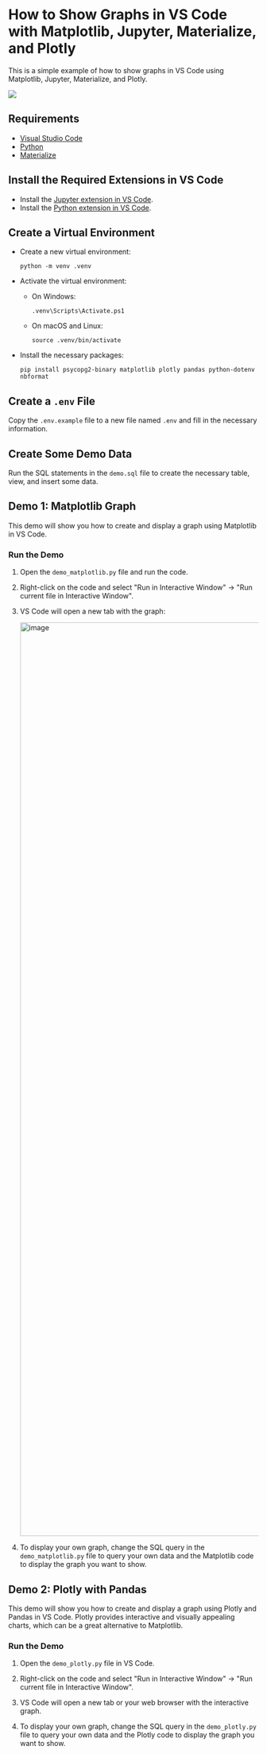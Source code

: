 # How to Show Graphs in VS Code with Matplotlib, Jupyter, Materialize, and Plotly

This is a simple example of how to show graphs in VS Code using Matplotlib, Jupyter, Materialize, and Plotly.

![](https://imgur.com/pRcpVhX.gif)

## Requirements

- [Visual Studio Code](https://code.visualstudio.com/)
- [Python](https://www.python.org/)
- [Materialize](https://materialize.com/)

## Install the Required Extensions in VS Code

- Install the [Jupyter extension in VS Code](https://marketplace.visualstudio.com/items?itemName=ms-toolsai.jupyter).
- Install the [Python extension in VS Code](https://marketplace.visualstudio.com/items?itemName=ms-python.python).

## Create a Virtual Environment

- Create a new virtual environment:

    ```
    python -m venv .venv
    ```

- Activate the virtual environment:

    - On Windows:

        ```
        .venv\Scripts\Activate.ps1
        ```

    - On macOS and Linux:

        ```
        source .venv/bin/activate
        ```

- Install the necessary packages:

    ```
    pip install psycopg2-binary matplotlib plotly pandas python-dotenv nbformat
    ```

## Create a `.env` File

Copy the `.env.example` file to a new file named `.env` and fill in the necessary information.

## Create Some Demo Data

Run the SQL statements in the `demo.sql` file to create the necessary table, view, and insert some data.

## Demo 1: Matplotlib Graph

This demo will show you how to create and display a graph using Matplotlib in VS Code.

### Run the Demo

1. Open the `demo_matplotlib.py` file and run the code.

2. Right-click on the code and select "Run in Interactive Window" -> "Run current file in Interactive Window".

3. VS Code will open a new tab with the graph:

   <img width="1837" alt="image" src="https://github.com/user-attachments/assets/215f008d-a4fc-488e-b6f2-b44d1fd20870">

4. To display your own graph, change the SQL query in the `demo_matplotlib.py` file to query your own data and the Matplotlib code to display the graph you want to show.

## Demo 2: Plotly with Pandas

This demo will show you how to create and display a graph using Plotly and Pandas in VS Code. Plotly provides interactive and visually appealing charts, which can be a great alternative to Matplotlib.

### Run the Demo

1. Open the `demo_plotly.py` file in VS Code.

2. Right-click on the code and select "Run in Interactive Window" -> "Run current file in Interactive Window".

3. VS Code will open a new tab or your web browser with the interactive graph.

4. To display your own graph, change the SQL query in the `demo_plotly.py` file to query your own data and the Plotly code to display the graph you want to show.
